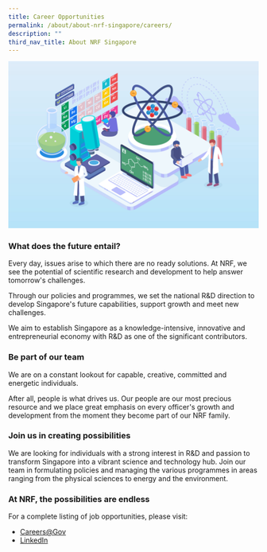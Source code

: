 ```yaml
---
title: Career Opportunities
permalink: /about/about-nrf-singapore/careers/
description: ""
third_nav_title: About NRF Singapore
---
```

![](/images/About/mar5-outline-07.jpg)

### **What does the future entail?**

Every day, issues arise to which there are no ready solutions. At NRF, we see the potential of scientific research and development to help answer tomorrow's challenges.

Through our policies and programmes, we set the national R&D direction to develop Singapore's future capabilities, support growth and meet new challenges.

We aim to establish Singapore as a knowledge-intensive, innovative and entrepreneurial economy with R&D as one of the significant contributors.

### **Be part of our team**
We are on a constant lookout for capable, creative, committed and energetic individuals.

After all, people is what drives us. Our people are our most precious resource and we place great emphasis on every officer's growth and development from the moment they become part of our NRF family.

### **Join us in creating possibilities**
We are looking for individuals with a strong interest in R&D and passion to transform Singapore into a vibrant science and technology hub. Join our team in formulating policies and managing the various programmes in areas ranging from the physical sciences to energy and the environment.

### **At NRF, the possibilities are endless**

For a complete listing of job opportunities, please visit:
  *  [Careers@Gov](https://www.careers.hrp.gov.sg/sap/bc/ui5_ui5/sap/ZGERCFA004/index.html)
  *  [LinkedIn](https://www.linkedin.com/company/nrfsg/)